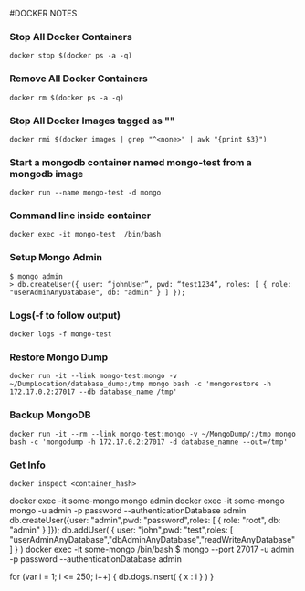 #DOCKER NOTES

### Stop All Docker Containers
```shell
docker stop $(docker ps -a -q)
```
### Remove All Docker Containers
```shell
docker rm $(docker ps -a -q)
```
### Stop All Docker Images tagged as "<none>"
```shell
docker rmi $(docker images | grep "^<none>" | awk "{print $3}")
```

### Start a mongodb container named mongo-test from a mongodb image
```shell
docker run --name mongo-test -d mongo
```

### Command line inside container
```shell
docker exec -it mongo-test  /bin/bash
```

### Setup Mongo Admin
```shell
$ mongo admin
> db.createUser({ user: “johnUser”, pwd: “test1234”, roles: [ { role: "userAdminAnyDatabase", db: "admin" } ] });
```
### Logs(-f to follow output)
```shell
docker logs -f mongo-test
```

### Restore Mongo Dump
```shell
docker run -it --link mongo-test:mongo -v ~/DumpLocation/database_dump:/tmp mongo bash -c 'mongorestore -h 172.17.0.2:27017 --db database_name /tmp'
```
### Backup MongoDB
```shell
docker run -it --rm --link mongo-test:mongo -v ~/MongoDump/:/tmp mongo bash -c 'mongodump -h 172.17.0.2:27017 -d database_namne --out=/tmp'
```

### Get Info
```shell
docker inspect <container_hash>
```



docker exec -it some-mongo mongo admin
docker exec -it some-mongo mongo -u admin -p password --authenticationDatabase admin
db.createUser({user: "admin",pwd: "password",roles: [ { role: "root", db: "admin" } ]});
db.addUser( { user: "john",pwd: "test",roles: [ "userAdminAnyDatabase","dbAdminAnyDatabase","readWriteAnyDatabase"] } )
docker exec -it some-mongo /bin/bash
$ mongo --port 27017 -u admin -p password --authenticationDatabase admin


for (var i = 1; i <= 250; i++) {
   db.dogs.insert( { x : i } )
}
